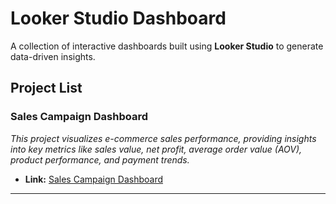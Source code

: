 # Looker Studio Dashboard
A collection of interactive dashboards built using **Looker Studio** to generate data-driven insights. 

## Project List
### **Sales Campaign Dashboard**
*This project visualizes e-commerce sales performance, providing insights into key metrics like sales value, net profit, average order value (AOV), product performance, and payment trends.*
- **Link:** [Sales Campaign Dashboard](https://github.com/dyonsetio21/data_analytics_portfolio/tree/main/lookerstudio_dashboard/sales_campaign_dashboard)

---
